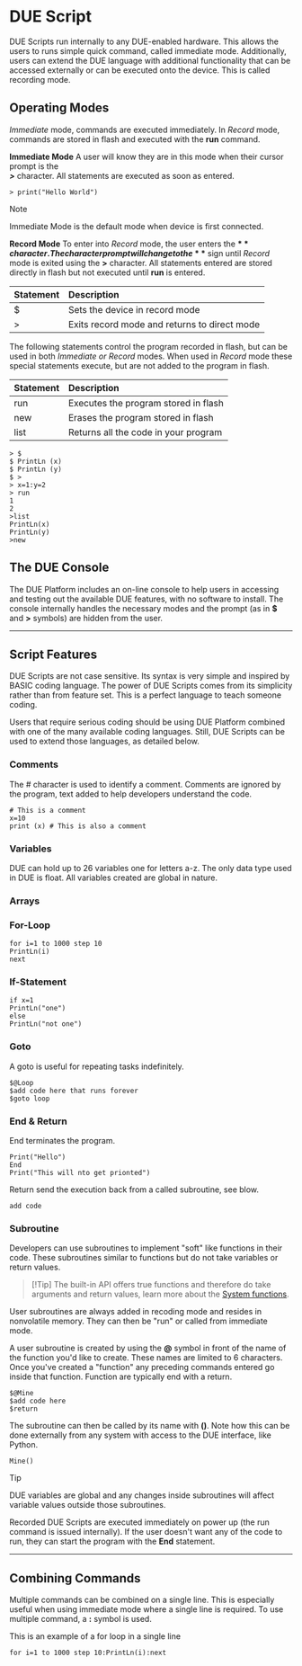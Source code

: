 # DUE Script

DUE Scripts run internally to any DUE-enabled hardware. This allows the users to runs simple quick command, called immediate mode. Additionally, users can extend the DUE language with additional functionality that can be accessed externally or can be executed onto the device. This is called recording mode.

## Operating Modes

*Immediate* mode, commands are executed immediately. In *Record* mode, commands are stored in flash and executed with the **run** command. 

**Immediate Mode**
A user will know they are in this mode when their cursor prompt is the  
**_>_** character. All statements are executed as soon as entered.

```basic 
> print("Hello World")
```

> [!NOTE]
> Immediate Mode is the default mode when device is first connected.

**Record Mode**
To enter into *Record* mode, the user enters the **$** character.
The character prompt will change to the **$** sign until *Record* mode is exited using the **>** character. All statements entered are stored directly in flash but not executed until **run** is entered. 

|Statement              |Description                                                            |
|:----------------------|:----------------------------------------------------------------------|
|$                      |Sets the device in record mode                                      |
|>                      |Exits record mode and returns to direct mode                                    |

The following statements control the program recorded in flash, but can be used in both *Immediate or Record* modes. When used in *Record* mode these special statements execute, but are not added to the program in flash. 

|Statement              |Description                                                            |
|:----------------------|:----------------------------------------------------------------------|
|run                    |Executes the program stored in flash                                     |
|new                    |Erases the program stored in flash                                    |
|list                   |Returns all the code in your program                                     |


```basic 
> $
$ PrintLn (x)
$ PrintLn (y)
$ >
> x=1:y=2
> run
1
2
>list
PrintLn(x)
PrintLn(y)
>new
```
## The DUE Console
The DUE Platform includes an on-line console to help users in accessing and testing out the available DUE features, with no software to install. The console internally handles the necessary modes and the prompt (as in **$** and **>** symbols) are hidden from the user. 

---
## Script Features
DUE Scripts are not case sensitive. Its syntax is very simple and inspired by BASIC coding language. The power of DUE Scripts comes from its simplicity rather than from feature set. This is a perfect language to teach someone coding.

Users that require serious coding should be using DUE Platform combined with one of the many available coding languages. Still, DUE Scripts can be used to extend those languages, as detailed below.

### Comments
The # character is used to identify a comment. Comments are ignored by the program, text added to help developers understand the code.

```basic
# This is a comment
x=10
print (x) # This is also a comment 
```


### Variables
DUE can hold up to 26 variables one for letters a-z. The only data type used in DUE is float. All variables created are global in nature. 

### Arrays

### For-Loop
```basic 
for i=1 to 1000 step 10
PrintLn(i)
next
```

### If-Statement

```basic 
if x=1
PrintLn("one")
else 
PrintLn("not one")
```
### Goto
A goto is useful for repeating tasks indefinitely. 

```basic
$@Loop
$add code here that runs forever
$goto loop 
```
### End & Return
End terminates the program.
```
Print("Hello")
End
Print("This will nto get prionted")
```

Return send the execution back from a called subroutine, see blow.

```
add code
```

### Subroutine

Developers can use subroutines to implement "soft" like functions in their code. These subroutines similar to functions but do not take variables or return values. 

> [!Tip] The built-in API offers true functions and therefore do take arguments and return values, learn more about the [System functions](../universal/systemfunctions.md). 

User subroutines are always added in recoding mode and resides in nonvolatile memory. They can then be "run" or called from immediate mode.

A user subroutine is created by using the **@** symbol in front of the name of the function you'd like to create. These names are limited to 6 characters. Once you've created a "function" any preceding commands entered go inside that function. Function are typically end with a return. 

```basic
$@Mine
$add code here
$return
```

The subroutine can then be called by its name with **()**. Note how this can be done externally from any system with access to the DUE interface, like Python.

```basic
Mine()
```


> [!TIP]
> DUE variables are global and any changes inside subroutines will affect variable values outside those subroutines.

Recorded DUE Scripts are executed immediately on power up (the run command is issued internally). If the user doesn't want any of the code to run, they can start the program with the **End** statement.

---

## Combining Commands
Multiple commands can be combined on a single line. This is especially useful when using immediate mode where a single line is required. To use multiple command, a **:** symbol is used.

This is an example of a for loop in a single line

```basic 
for i=1 to 1000 step 10:PrintLn(i):next
